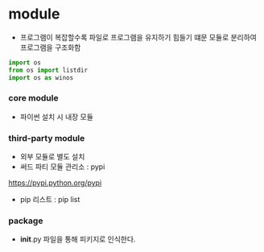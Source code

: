 # module

- 프로그램이 복잡할수록 파일로 프로그램을 유지하기 힘들기 떄문 모듈로 분리하여 프로그램을 구조화함

```python
import os
from os import listdir
import os as winos
```

### core module

- 파이썬 설치 시 내장 모듈


### third-party module

- 외부 모듈로 별도 설치 
- 써드 파티 모듈 관리소 : pypi

https://pypi.python.org/pypi

- pip 리스트 : pip list


### package

- __init__.py 파일을 통해 피키지로 인식한다.
